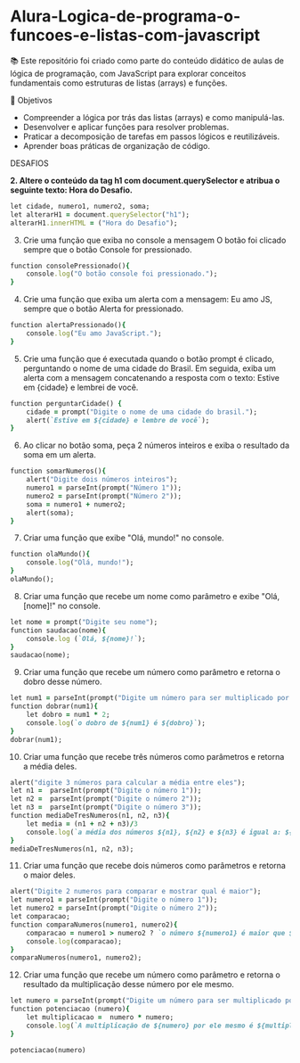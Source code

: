 # Alura-Logica-de-programa-o-funcoes-e-listas-com-javascript
📚 Este repositório foi criado como parte do conteúdo didático de aulas de lógica de programação, com JavaScript para explorar conceitos fundamentais como estruturas de listas (arrays) e funções.  

🎯 Objetivos

 * Compreender a lógica por trás das listas (arrays) e como manipulá-las.
 * Desenvolver e aplicar funções para resolver problemas.
 * Praticar a decomposição de tarefas em passos lógicos e reutilizáveis.
 * Aprender boas práticas de organização de código.

DESAFIOS

**2. Altere o conteúdo da tag h1 com document.querySelector e atribua o seguinte texto: Hora do Desafio.**

```ruby
let cidade, numero1, numero2, soma;
let alterarH1 = document.querySelector("h1");
alterarH1.innerHTML = ("Hora do Desafio");
```

3. Crie uma função que exiba no console a mensagem O botão foi clicado sempre que o botão Console for pressionado.

```ruby
function consolePressionado(){
    console.log("O botão console foi pressionado.");
}
```

4. Crie uma função que exiba um alerta com a mensagem: Eu amo JS, sempre que o botão Alerta for pressionado.

```ruby
function alertaPressionado(){
    console.log("Eu amo JavaScript.");
}
```

5. Crie uma função que é executada quando o botão prompt é clicado, perguntando o nome de uma cidade do Brasil. Em seguida, exiba um alerta com a mensagem concatenando a resposta com o texto: Estive em {cidade} e lembrei de você.

```ruby
function perguntarCidade() {
    cidade = prompt("Digite o nome de uma cidade do brasil.");
    alert(`Estive em ${cidade} e lembre de você`);
}
```

6. Ao clicar no botão soma, peça 2 números inteiros e exiba o resultado da soma em um alerta.

```ruby
function somarNumeros(){
    alert("Digite dois números inteiros");
    numero1 = parseInt(prompt("Número 1"));
    numero2 = parseInt(prompt("Número 2"));
    soma = numero1 + numero2;
    alert(soma);
}
```

7. Criar uma função que exibe "Olá, mundo!" no console.
   
```ruby
function olaMundo(){
    console.log("Olá, mundo!"); 
}
olaMundo();
```

8. Criar uma função que recebe um nome como parâmetro e exibe "Olá, [nome]!" no console.
   
```ruby 
let nome = prompt("Digite seu nome");
function saudacao(nome){
    console.log (`Olá, ${nome}!`);
}
saudacao(nome);
```

9. Criar uma função que recebe um número como parâmetro e retorna o dobro desse número.

```ruby
let num1 = parseInt(prompt("Digite um número para ser multiplicado por 2"));
function dobrar(num1){
    let dobro = num1 * 2;
    console.log(`o dobro de ${num1} é ${dobro}`);
}
dobrar(num1);
```

10. Criar uma função que recebe três números como parâmetros e retorna a média deles.

```ruby 
alert("digite 3 números para calcular a média entre eles");
let n1 =  parseInt(prompt("Digite o número 1"));
let n2 =  parseInt(prompt("Digite o número 2"));
let n3 =  parseInt(prompt("Digite o número 3"));
function mediaDeTresNumeros(n1, n2, n3){
    let media = (n1 + n2 + n3)/3
    console.log(`a média dos números ${n1}, ${n2} e ${n3} é igual a: ${media}`);
}
mediaDeTresNumeros(n1, n2, n3);
```

11. Criar uma função que recebe dois números como parâmetros e retorna o maior deles.

```ruby
alert("Digite 2 numeros para comparar e mostrar qual é maior");
let numero1 = parseInt(prompt("Digite o número 1"));
let numero2 = parseInt(prompt("Digite o número 2"));
let comparacao;
function comparaNumeros(numero1, numero2){
    comparacao = numero1 > numero2 ? `o número ${numero1} é maior que ${numero2}` : `o número ${numero2} é maior que ${numero1}`;
    console.log(comparacao);
}
comparaNumeros(numero1, numero2);
```

12. Criar uma função que recebe um número como parâmetro e retorna o resultado da multiplicação desse número por ele mesmo.

```ruby
let numero = parseInt(prompt("Digite um número para ser multiplicado por ele mesmo"));
function potenciacao (numero){
    let multiplicacao =  numero * numero;
    console.log(`A multiplicação de ${numero} por ele mesmo é ${multiplicacao}`);
}

potenciacao(numero)
```
